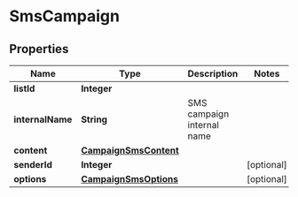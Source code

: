 

# SmsCampaign


## Properties

| Name | Type | Description | Notes |
|------------ | ------------- | ------------- | -------------|
|**listId** | **Integer** |  |  |
|**internalName** | **String** | SMS campaign internal name |  |
|**content** | [**CampaignSmsContent**](CampaignSmsContent.md) |  |  |
|**senderId** | **Integer** |  |  [optional] |
|**options** | [**CampaignSmsOptions**](CampaignSmsOptions.md) |  |  [optional] |



